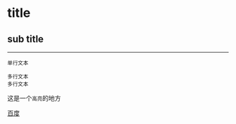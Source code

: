 title
=====
sub title
----

------

    单行文本
    
    多行文本
    多行文本
    
这是一个`高亮`的地方

[百度]("www.baidu.com")
